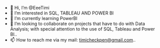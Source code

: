 - 👋 Hi, I’m @EeeTimi
- 👀 I’m interested in SQL, TABLEAU AND POWER BI
- 🌱 I’m currently learning PowerBI
- 💞️ I’m looking to collaborate on projects that have to do with Data Analysis; with special attention to the use of SQL, Tableau and Power BI..
- 📫 How to reach me via my mail: timicheckpen@gmail.com..

<!---
EeeTimi/EeeTimi is a ✨ special ✨ repository because its `README.md` (this file) appears on your GitHub profile.
You can click the Preview link to take a look at your changes.
--->
